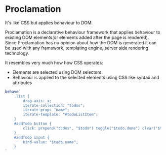 # Proclamation

It's like CSS but applies behaviour to DOM.

Proclamation is a declarative behaviour framework that applies behaviour to existing DOM elements(or elements added after the page is rendered).
Since Proclamation has no opinion about how the DOM is generated it can be used with any framework, templating engine, server side rendering technology.

It resembles very much how how CSS operates:

- Elements are selected using DOM selectors
- Behaviour is applied to the selected elements using CSS like syntax and attributes

```js
behave`
    .list {
        drag-axis: x;
        iterate-collection: "todos";
        iterate-prop: "name";
        iterate-template: "#todoListItem";
    }
    #addTodo button {
        click: prepend("todos", "$todo") toggle("$todo.done") clear("$todo");
    }
    #addTodo input {
        bind-value: "$todo.name";
    }
`
```